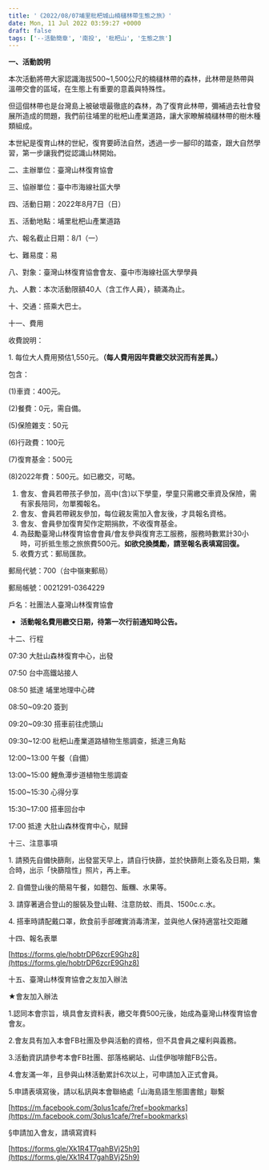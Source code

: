 ```yaml
---
title: '《2022/08/07埔里枇杷城山楠櫧林帶生態之旅》'
date: Mon, 11 Jul 2022 03:59:27 +0000
draft: false
tags: ['--活動簡章', '南投', '枇杷山', '生態之旅']
---
```


**一、活動說明**

本次活動將帶大家認識海拔500~1,500公尺的楠櫧林帶的森林，此林帶是熱帶與溫帶交會的區域，在生態上有重要的意義與特殊性。

但這個林帶也是台灣島上被破壞最徹底的森林，為了復育此林帶，彌補過去社會發展所造成的問題，我們前往埔里的枇杷山產業道路，讓大家瞭解楠櫧林帶的樹木種類組成。

本世紀是復育山林的世紀，復育要師法自然，透過一步一腳印的踏查，跟大自然學習，第一步讓我們從認識山林開始。

二、主辦單位：臺灣山林復育協會

三、協辦單位：臺中市海線社區大學

四、活動日期：2022年8月7日（日）

五、活動地點：埔里枇杷山產業道路

六、報名截止日期：8/1（一）

七、難易度：易

八、對象：臺灣山林復育協會會友、臺中市海線社區大學學員

九、人數：本次活動限額40人（含工作人員），額滿為止。

十、交通：搭乘大巴士。

十一、費用

收費說明：

1\. 每位大人費用預估1,550元。**（每人費用因年費繳交狀況而有差異。）**

包含：

(1)車資：400元。

(2)餐費：0元，需自備。

(5)保險雜支：50元

(6)行政費：100元

(7)復育基金：500元

(8)2022年費：500元。如已繳交，可略。

1.  會友、會員若帶孩子參加，高中(含)以下學童，學童只需繳交車資及保險，需有家長陪同，勿單獨報名。
2.  會友、會員若帶親友參加，每位親友需加入會友後，才具報名資格。
3.  會友、會員參加復育契作定期捐款，不收復育基金。
4.  為鼓勵臺灣山林復育協會會員/會友參與復育志工服務，服務時數累計30小時，可折抵生態之旅旅費500元。**如欲兌換獎勵，請至報名表填寫回復。**
5.  收費方式：郵局匯款。

郵局代號：700（台中嶺東郵局）

郵局帳號：0021291-0364229

戶名：社團法人臺灣山林復育協會

*   **活動報名費用繳交日期，待第一次行前通知時公告。**

十二、行程

07:30 大肚山森林復育中心，出發

07:50 台中高鐵站接人

08:50 抵達 埔里地理中心碑

08:50~09:20 簽到

09:20~09:30 搭車前往虎頭山

09:30~12:00 枇杷山產業道路植物生態調查，抵達三角點

12:00~13:00 午餐（自備）

13:00~15:00 鯉魚潭步道植物生態調查

15:00~15:30 心得分享

15:30~17:00 搭車回台中

17:00 抵達 大肚山森林復育中心，賦歸

十三、注意事項

1\. 請預先自備快篩劑，出發當天早上，請自行快篩，並於快篩劑上簽名及日期，集合時，出示「快篩陰性」照片，再上車。

2\. 自備登山後的簡易午餐，如麵包、飯糰、水果等。

3\. 請穿著適合登山的服裝及登山鞋、注意防蚊、雨具、1500c.c.水。

4\. 搭車時請配戴口罩，飲食前手部確實消毒清潔，並與他人保持適當社交距離

十四、報名表單

[https://forms.gle/hobtrDP6zcrE9Ghz8](https://forms.gle/hobtrDP6zcrE9Ghz8)

十五、臺灣山林復育協會之友加入辦法

★會友加入辦法

1.認同本會宗旨，填具會友資料表，繳交年費500元後，始成為臺灣山林復育協會會友。

2.會友具有加入本會FB社團及參與活動的資格，但不具會員之權利與義務。

3.活動資訊請參考本會FB社團、部落格網站、山佳伊咖啡館FB公告。

4.會友滿一年，且參與山林活動累計6次以上，可申請加入正式會員。

5.申請表填寫後，請以私訊與本會聯絡處「山海島語生態圖書館」聯繫

[https://m.facebook.com/3plus1cafe/?ref=bookmarks](https://m.facebook.com/3plus1cafe/?ref=bookmarks)

§申請加入會友，請填寫資料

[https://forms.gle/Xk1R4T7gahBVj25h9](https://forms.gle/Xk1R4T7gahBVj25h9)